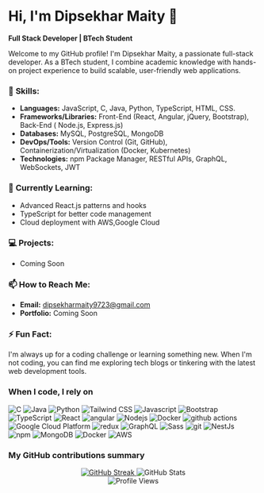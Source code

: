 # Hi, I'm Dipsekhar Maity 👋

**Full Stack Developer | BTech Student**

Welcome to my GitHub profile! I'm Dipsekhar Maity, a passionate full-stack developer. As a BTech student, I combine academic knowledge with hands-on project experience to build scalable, user-friendly web applications.

### 🔭 **Skills:**
- **Languages:**  JavaScript,  C,  Java,  Python, TypeScript, HTML, CSS.
- **Frameworks/Libraries:** Front-End (React, Angular, jQuery, Bootstrap), Back-End ( Node.js, Express.js)
- **Databases:** MySQL, PostgreSQL, MongoDB
- **DevOps/Tools:** Version Control (Git, GitHub), Containerization/Virtualization (Docker, Kubernetes)
- **Technologies:** npm Package Manager, RESTful APIs, GraphQL, WebSockets, JWT

### 🌱 **Currently Learning:**
- Advanced React.js patterns and hooks
- TypeScript for better code management
- Cloud deployment with AWS,Google Cloud

### 💻 **Projects:**
- Coming Soon

### 📫 **How to Reach Me:**
- **Email:** dipsekharmaity9723@gmail.com
- **Portfolio:** Coming Soon

### ⚡ **Fun Fact:**
I'm always up for a coding challenge or learning something new. When I'm not coding, you can find me exploring tech blogs or tinkering with the latest web development tools.


<h3>When I code, I rely on</h3>
<p>
  <img alt="C" src="https://img.shields.io/badge/-C-A8B9CC?style=flat-square&logo=c&logoColor=black" />
  <img alt="Java" src="https://img.shields.io/badge/-Java-007396?style=flat-square&logo=java&logoColor=white" />
  <img alt="Python" src="https://img.shields.io/badge/-Python-3776AB?style=flat-square&logo=python&logoColor=white" />
  <img alt="Tailwind CSS" src="https://img.shields.io/badge/-Tailwind%20CSS-06B6D4?style=flat-square&logo=tailwind-css&logoColor=white" />
  <img alt="Javascript" src="https://img.shields.io/badge/-javascript-f7df1c?style=flat-square&logo=javascript&logoColor=black" />
  <img alt="Bootstrap" src="https://img.shields.io/badge/-bootstrap-7953b3?style=flat-square&logo=javascript&logoColor=white" />
  <img alt="TypeScript" src="https://img.shields.io/badge/-TypeScript-007ACC?style=flat-square&logo=typescript&logoColor=white" />
  <img alt="React" src="https://img.shields.io/badge/-React-45b8d8?style=flat-square&logo=react&logoColor=white" />
  <img alt="angular" src="https://img.shields.io/badge/-Angular-DD0031?style=flat-square&logo=angular&logoColor=white" />
  <img alt="Nodejs" src="https://img.shields.io/badge/-Nodejs-43853d?style=flat-square&logo=Node.js&logoColor=white" />
  <img alt="Docker" src="https://img.shields.io/badge/-Docker-46a2f1?style=flat-square&logo=docker&logoColor=white" />
  <img alt="github actions" src="https://img.shields.io/badge/-Github_Actions-2088FF?style=flat-square&logo=github-actions&logoColor=white" />
  <img alt="Google Cloud Platform" src="https://img.shields.io/badge/-Google_Cloud_Platform-1a73e8?style=flat-square&logo=google-cloud&logoColor=white" />
  <img alt="redux" src="https://img.shields.io/badge/-Redux-764ABC?style=flat-square&logo=redux&logoColor=white" />
  <img alt="GraphQL" src="https://img.shields.io/badge/-GraphQL-E10098?style=flat-square&logo=graphql&logoColor=white" />
  <img alt="Sass" src="https://img.shields.io/badge/-Sass-CC6699?style=flat-square&logo=sass&logoColor=white" />
  <img alt="git" src="https://img.shields.io/badge/-Git-F05032?style=flat-square&logo=git&logoColor=white" />
  <img alt="NestJs" src="https://img.shields.io/badge/-NestJs-ea2845?style=flat-square&logo=nestjs&logoColor=white" />
  <img alt="npm" src="https://img.shields.io/badge/-NPM-CB3837?style=flat-square&logo=npm&logoColor=white" />
  <img alt="MongoDB" src="https://img.shields.io/badge/-MongoDB-13aa52?style=flat-square&logo=mongodb&logoColor=white" />
  <img alt="Docker" src="https://img.shields.io/badge/-Docker-2496ED?style=flat-square&logo=docker&logoColor=white" />
  <img alt="AWS" src="https://img.shields.io/badge/-AWS-232F3E?style=flat-square&logo=amazon-aws&logoColor=white" />
</p>

<h3>My GitHub contributions summary</h3>
<div align="center">
  <!-- GitHub Streak -->
  <a href="https://git.io/streak-stats">
    <img alt="GitHub Streak" src="https://github-readme-streak-stats.herokuapp.com?user=graveFTS&theme=dark&ring=fb4362&file=fb4362&currStreakNum=fb4362&currStreakLabel=fb4362&hide_border=true" />
  </a>

  <!-- GitHub Stats -->
  <img alt="GitHub Stats" src="https://github-readme-stats.vercel.app/api?username=graveFTS&hide_border=true&show_icons=true&bg_color=151515&title_color=fb4362&icon_color=fb4362&text_bold=false&text_color=9e9e9e" />
</div>

<div align="center">
  <img alt="Profile Views" src="https://komarev.com/ghpvc/?username=graveFTS&color=blue&style=flat-square" />
</div>
